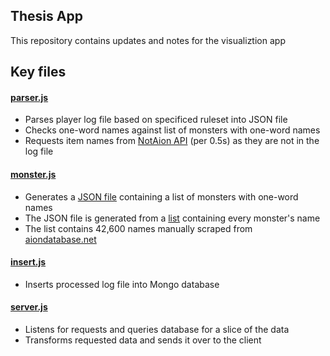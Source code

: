 ## Thesis App
This repository contains updates and notes for the visualiztion app

## Key files

#### [parser.js](https://github.com/neuralism/thesis-app/blob/master/parser.js)
- Parses player log file based on specificed ruleset into JSON file
- Checks one-word names against list of monsters with one-word names
- Requests item names from [NotAion API](http://api.notaion.com/) (per 0.5s) as they are not in the log file

#### [monster.js](https://github.com/neuralism/thesis-app/blob/master/monster.js)
- Generates a [JSON file](https://raw.githubusercontent.com/neuralism/thesis-app/master/lists/single-name-monsters.json) containing a list of monsters with one-word names 
- The JSON file is generated from a [list](https://github.com/neuralism/thesis-app/blob/master/lists/monster-list.txt) containing every monster's name
- The list contains 42,600 names manually scraped from [aiondatabase.net](http://aiondatabase.net)

#### [insert.js](https://github.com/neuralism/thesis-app/blob/master/insert.js)
- Inserts processed log file into Mongo database

#### [server.js](https://github.com/neuralism/thesis-app/blob/master/server.js)
- Listens for requests and queries database for a slice of the data
- Transforms requested data and sends it over to the client


